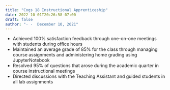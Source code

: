 ```yaml
---
title: "Cogs 18 Instructional Apprenticeship"
date: 2022-10-01T20:26:58-07:00
draft: false
author: "· ·  December 10, 2021"
---
```

- Achieved 100% satisfaction feedback through one-on-one meetings with students during office hours
- Maintained an average grade of 85% for the class through managing course assignments and administering home grading using JupyterNotebook
- Resolved 95% of questions that arose during the academic quarter in course instructional meetings
- Directed discussions with the Teaching Assistant and guided students in all lab assignments